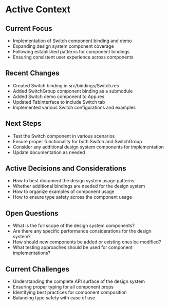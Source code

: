 # Active Context

## Current Focus
- Implementation of Switch component binding and demo
- Expanding design system component coverage
- Following established patterns for component bindings
- Ensuring consistent user experience across components

## Recent Changes
- Created Switch binding in src/bindings/Switch.res
- Added SwitchGroup component binding as a submodule
- Added Switch demo component to App.res
- Updated TabInterface to include Switch tab
- Implemented various Switch configurations and examples

## Next Steps
- Test the Switch component in various scenarios
- Ensure proper functionality for both Switch and SwitchGroup
- Consider any additional design system components for implementation
- Update documentation as needed

## Active Decisions and Considerations
- How to best document the design system usage patterns
- Whether additional bindings are needed for the design system
- How to organize examples of component usage
- How to ensure type safety across the component usage

## Open Questions
- What is the full scope of the design system components?
- Are there any specific performance considerations for the design system?
- How should new components be added or existing ones be modified?
- What testing approaches should be used for component implementations?

## Current Challenges
- Understanding the complete API surface of the design system
- Ensuring proper typing for all component props
- Identifying best practices for component composition
- Balancing type safety with ease of use 